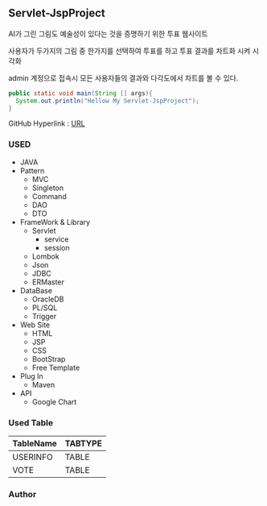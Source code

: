 ## Servlet-JspProject
AI가 그린 그림도 예술성이 있다는 것을 증명하기 위한 투표 웹사이트

사용자가 두가지의 그림 중 한가지를 선택하여 투표를 하고 투표 결과를 차트화 시켜 시각화

admin 계정으로 접속시 모든 사용자들의 결과와 다각도에서 차트를 볼 수 있다.

````JAVA
public static void main(String [] args){
  System.out.println("Hellow My Servlet-JspProject");
}
``````

GitHub Hyperlink : [URL](https://github.com/rlavkgk45/Servlet-JspProject_YourChoice)

### USED
* JAVA
* Pattern
  * MVC
  * Singleton  
  * Command
  * DAO
  * DTO
* FrameWork & Library
  * Servlet
    * service
    * session
  * Lombok
  * Json
  * JDBC
  * ERMaster
* DataBase
  * OracleDB
  * PL/SQL
  * Trigger
* Web Site
  * HTML
  * JSP
  * CSS
  * BootStrap
  * Free Template
* Plug In
  * Maven
* API
  * Google Chart

### Used Table
TableName|TABTYPE|
---|---|
USERINFO|TABLE|
VOTE|TABLE|

### Author
